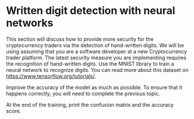 # Written digit detection with neural networks

This section will discuss how to provide more security for the cryptocurrency traders via the detection of hand-written digits. We will be using assuming that you are a software developer at a new Cryptocurrency trader platform. The latest security measure you are implementing requires the recognition of hand-written digits. Use the MNIST library to train a neural network to recognize digits. You can read more about this dataset on https://www.tensorflow.org/tutorials/. 

​Improve the accuracy of the model as much as possible. To ensure that it happens correctly, you will need to complete the previous topic.

At the end of the training, print the confusion matrix and the accuracy score.

